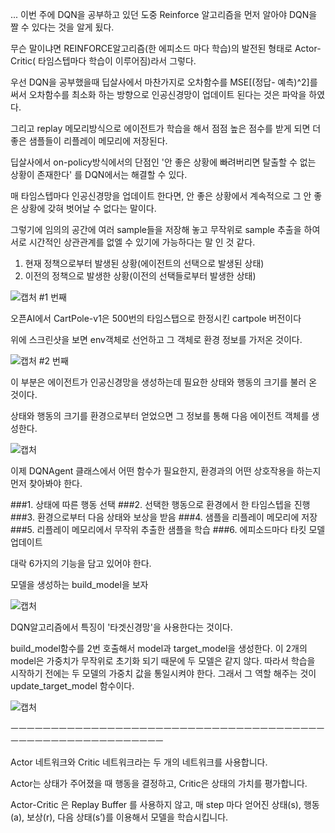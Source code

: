 
... 
이번 주에 DQN을 공부하고 있던 도중 Reinforce 알고리즘을 먼저 알아야 DQN을 짤 수 있다는 것을 알게 됬다.

무슨 말이냐면 REINFORCE알고리즘(한 에피소드 마다 학습)의 발전된 형태로 Actor-Critic( 타임스텝마다 학습이 이루어짐)라서 그렇다.


우선 DQN을 공부했을때 딥살사에서 마찬가지로 오차함수를 MSE[(정답- 예측)^2]를 써서 오차함수를 최소화 하는 방향으로 인공신경망이 업데이트
된다는 것은 파악을 하였다.

그리고 replay 메모리방식으로 에이전트가 학습을 해서 점점 높은 점수를 받게 되면 더 좋은 샘플들이 리플레이 메모리에 저장된다. 

딥살사에서 on-policy방식에서의 단점인 '안 좋은 상황에 빠려버리면 탈출할 수 없는 상황이 존재한다' 를 DQN에서는 해결할 수 있다.

매 타임스텝마다 인공신경망을 업데이트 한다면, 안 좋은 상황에서 계속적으로 그 안 좋은 상황에 갖혀 벗어날 수 없다는 말이다.

그렇기에 임의의 공간에 여러 sample들을 저장해 놓고 무작위로 sample 추출을 하여 서로 시간적인 상관관계를 없엘 수 있기에 가능하다는 말
인 것 같다.

1. 현재 정책으로부터 발생된 상황(에이전트의 선택으로 발생된 상태)
2. 이전의 정책으로 발생한 상황(이전의 선택들로부터 발생한 상태)



![캡처](https://user-images.githubusercontent.com/38103094/103468340-78fc4380-4d9b-11eb-9b6c-d1b40eaddb3f.PNG)
#1 번째

오픈AI에서 CartPole-v1은 500번의 타임스탭으로 한정시킨 cartpole 버전이다

위에 스크린샷을 보면 env객체로 선언하고 그 객체로 환경 정보를 가저온 것이다.

![캡처](https://user-images.githubusercontent.com/38103094/103468362-b5c83a80-4d9b-11eb-9a74-ed7520eb4944.PNG)
#2 번째

이 부분은 에이전트가 인공신경망을 생성하는데 필요한 상태와 행동의 크기를 불러 온 것이다.

상태와 행동의 크기를 환경으로부터 얻었으면 그 정보를 통해 다음 에이전트 객체를 생성한다.

![캡처](https://user-images.githubusercontent.com/38103094/103468393-f758e580-4d9b-11eb-8309-295ab2205c57.PNG)

이제 DQNAgent 클래스에서 어떤 함수가 필요한지, 환경과의 어떤 상호작용을 하는지 먼저 찾아봐야 한다. 

###1. 상태에 따른 행동 선택
###2. 선택한 행동으로 환경에서 한 타임스텝을 진행
###3. 환경으로부터 다음 상태와 보상을 받음
###4. 샘플을 리플레이 메모리에 저장
###5. 리플레이 메모리에서 무작위 추출한 샘플을 학습
###6. 에피소드마다 타킷 모델 업데이트

대락 6가지의 기능을 담고 있어야 한다.

모델을 생성하는 build_model을 보자

![캡처](https://user-images.githubusercontent.com/38103094/103468456-6c2c1f80-4d9c-11eb-996f-5457615f67d7.PNG)

DQN알고리즘에서 특징이 '타겟신경망'을 사용한다는 것이다. 

build_model함수를 2번 호출해서 model과 target_model을 생성한다.
이 2개의 model은 가중치가 무작위로 초기화 되기 때문에 두 모델은 같지 않다. 따라서 학습을 시작하기 전에는 두 
모델의 가중치 값을 통일시켜야 한다. 그래서 그 역할 해주는 것이 update_target_model 함수이다.

![캡처](https://user-images.githubusercontent.com/38103094/103468563-9500e480-4d9d-11eb-8710-534633b48c47.PNG)


ㅡㅡㅡㅡㅡㅡㅡㅡㅡㅡㅡㅡㅡㅡㅡㅡㅡㅡㅡㅡㅡㅡㅡㅡㅡㅡㅡㅡㅡㅡㅡㅡㅡㅡㅡㅡㅡㅡㅡㅡㅡㅡㅡㅡㅡㅡㅡㅡㅡㅡㅡㅡㅡㅡㅡㅡㅡㅡ

Actor 네트워크와 Critic 네트워크라는 두 개의 네트워크를 사용합니다.

Actor는 상태가 주어졌을 때 행동을 결정하고, Critic은 상태의 가치를 평가합니다.

 Actor-Critic 은 Replay Buffer 를 사용하지 않고, 매 step 마다 얻어진 상태(s), 행동(a), 보상(r), 다음 상태(s’)를 이용해서 모델을 학습시킵니다.
